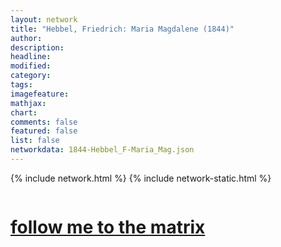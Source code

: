 ```yaml
---
layout: network
title: "Hebbel, Friedrich: Maria Magdalene (1844)"
author:
description:
headline:
modified:
category:
tags: 
imagefeature: 
mathjax: 
chart: 
comments: false
featured: false
list: false
networkdata: 1844-Hebbel_F-Maria_Mag.json
---
```

{% include network.html %}
{% include network-static.html %}
<div class="row">
  <div class="small-5 small-centered columns"><a href="/matrix309"><h1>follow me to the matrix</h1></a>
</div>
</div>
